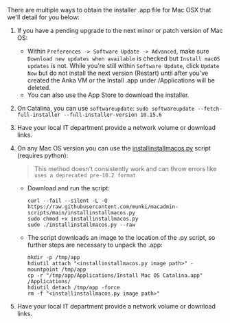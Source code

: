 There are multiple ways to obtain the installer .app file for Mac OSX that we'll detail for you below:

1. If you have a pending upgrade to the next minor or patch version of Mac OS:
    - Within `Preferences -> Software Update -> Advanced`, make sure `Download new updates when available` is checked but `Install macOS updates` is not. While you're still within `Software Update`, click `Update Now` but do not install the next version (Restart) until after you've created the Anka VM or the Install .app under /Applications will be deleted.
    - You can also use the App Store to download the installer.
2. On Catalina, you can use `softwareupdate`: `sudo softwareupdate --fetch-full-installer --full-installer-version 10.15.6`
3. Have your local IT department provide a network volume or download links.
4. On any Mac OS version you can use the [installinstallmacos.py](https://github.com/munki/macadmin-scripts) script (requires python):

    > This method doesn't consistently work and can throw errors like `uses a deprecated pre-10.2 format`

    - Download and run the script:  
      ```shell
      curl --fail --silent -L -O https://raw.githubusercontent.com/munki/macadmin-scripts/main/installinstallmacos.py
      sudo chmod +x installinstallmacos.py
      sudo ./installinstallmacos.py --raw
      ```

    - The script downloads an image to the location of the .py script, so further steps are necessary to unpack the .app:
      ```shell
      mkdir -p /tmp/app
      hdiutil attach "<installinstallmacos.py image path>" -mountpoint /tmp/app
      cp -r "/tmp/app/Applications/Install Mac OS Catalina.app" /Applications/
      hdiutil detach /tmp/app -force
      rm -f "<installinstallmacos.py image path>"
      ```
3. Have your local IT department provide a network volume or download links.
